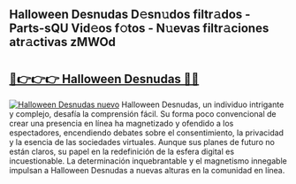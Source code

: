 ## Halloween Desnudas D𝚎sn𝚞dos filtr𝚊dos - Parts-sQU Vid𝚎os f𝚘tos - N𝚞evas filtr𝚊ciones atr𝚊ctivas zMWOd

# <h2><a href="http://mb1r0x.tromn.icu/?c=Halloween+Desnudas">🔗👉👉👉 Halloween Desnudas 🔗🔗</a></h2>

[![Halloween Desnudas nuevo](https://i.imgur.com/pEAQMta.gif)](http://mb1r0x.tromn.icu/?c=Halloween+Desnudas)
Halloween Desnudas, un individuo intrigante y complejo, desafía la comprensión fácil. Su forma poco convencional de crear una presencia en línea ha magnetizado y ofendido a los espectadores, encendiendo debates sobre el consentimiento, la privacidad y la esencia de las sociedades virtuales. Aunque sus planes de futuro no están claros, su papel en la redefinición de la esfera digital es incuestionable. La determinación inquebrantable y el magnetismo innegable impulsan a Halloween Desnudas a nuevas alturas en la comunidad en línea.
